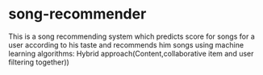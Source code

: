 # song-recommender
This is a song recommending system which predicts score for songs for a user according to his taste and recommends him songs using machine learning algorithms: Hybrid approach(Content,collaborative item and user filtering together))
